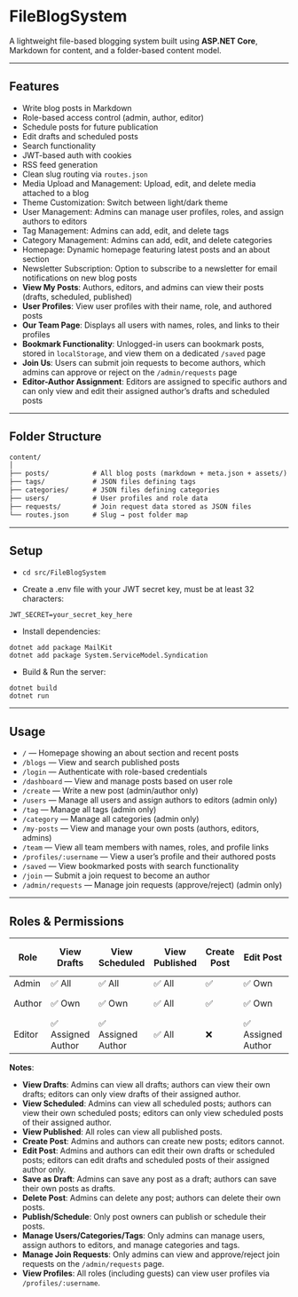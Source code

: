 # FileBlogSystem

A lightweight file-based blogging system built using **ASP.NET Core**, Markdown for content, and a folder-based content model.

---

## Features

- Write blog posts in Markdown
- Role-based access control (admin, author, editor)
- Schedule posts for future publication
- Edit drafts and scheduled posts
- Search functionality
- JWT-based auth with cookies
- RSS feed generation
- Clean slug routing via `routes.json`
- Media Upload and Management: Upload, edit, and delete media attached to a blog
- Theme Customization: Switch between light/dark theme
- User Management: Admins can manage user profiles, roles, and assign authors to editors
- Tag Management: Admins can add, edit, and delete tags
- Category Management: Admins can add, edit, and delete categories
- Homepage: Dynamic homepage featuring latest posts and an about section
- Newsletter Subscription: Option to subscribe to a newsletter for email notifications on new blog posts
- **View My Posts**: Authors, editors, and admins can view their posts (drafts, scheduled, published)
- **User Profiles**: View user profiles with their name, role, and authored posts
- **Our Team Page**: Displays all users with names, roles, and links to their profiles
- **Bookmark Functionality**: Unlogged-in users can bookmark posts, stored in `localStorage`, and view them on a dedicated `/saved` page
- **Join Us**: Users can submit join requests to become authors, which admins can approve or reject on the `/admin/requests` page
- **Editor-Author Assignment**: Editors are assigned to specific authors and can only view and edit their assigned author’s drafts and scheduled posts

---

## Folder Structure

```txt
content/
│
├── posts/           # All blog posts (markdown + meta.json + assets/)
├── tags/            # JSON files defining tags
├── categories/      # JSON files defining categories
├── users/           # User profiles and role data
├── requests/        # Join request data stored as JSON files
└── routes.json      # Slug → post folder map
```

---

## Setup

- ```cd src/FileBlogSystem```

- Create a .env file with your JWT secret key, must be at least 32 characters:
```
JWT_SECRET=your_secret_key_here
```

- Install dependencies:
```
dotnet add package MailKit
dotnet add package System.ServiceModel.Syndication
```

- Build & Run the server:
```
dotnet build
dotnet run
```

---

## Usage

- `/` — Homepage showing an about section and recent posts
- `/blogs` — View and search published posts
- `/login` — Authenticate with role-based credentials
- `/dashboard` — View and manage posts based on user role
- `/create` — Write a new post (admin/author only)
- `/users` — Manage all users and assign authors to editors (admin only)
- `/tag` — Manage all tags (admin only)
- `/category` — Manage all categories (admin only)
- `/my-posts` — View and manage your own posts (authors, editors, admins)
- `/team` — View all team members with names, roles, and profile links
- `/profiles/:username` — View a user’s profile and their authored posts
- `/saved` — View bookmarked posts with search functionality
- `/join` — Submit a join request to become an author
- `/admin/requests` — Manage join requests (approve/reject) (admin only)

---

## Roles & Permissions

| Role   | View Drafts | View Scheduled | View Published | Create Post | Edit Post | Save as Draft | Delete Post | Publish/Schedule | Manage Users/Categories/Tags | Manage Join Requests |
|--------|-------------|----------------|----------------|-------------|-----------|---------------|-------------|-----------------|-----------------------------|---------------------|
| Admin  | ✅ All       | ✅ All          | ✅ All          | ✅           | ✅ Own      | ✅ All        | ✅ All       | ✅ Own           | ✅                           | ✅                   |
| Author | ✅ Own       | ✅ Own          | ✅ All          | ✅           | ✅ Own      | ✅ Own         | ✅ Own       | ✅ Own           | ❌                           | ❌                   |
| Editor | ✅ Assigned Author | ✅ Assigned Author | ✅ All    | ❌           | ✅ Assigned Author | ❌       | ❌           | ❌               | ❌                           | ❌                   |

**Notes**:
- **View Drafts**: Admins can view all drafts; authors can view their own drafts; editors can only view drafts of their assigned author.
- **View Scheduled**: Admins can view all scheduled posts; authors can view their own scheduled posts; editors can only view scheduled posts of their assigned author.
- **View Published**: All roles can view all published posts.
- **Create Post**: Admins and authors can create new posts; editors cannot.
- **Edit Post**: Admins and authors can edit their own drafts or scheduled posts; editors can edit drafts and scheduled posts of their assigned author only.
- **Save as Draft**: Admins can save any post as a draft; authors can save their own posts as drafts.
- **Delete Post**: Admins can delete any post; authors can delete their own posts.
- **Publish/Schedule**: Only post owners can publish or schedule their posts.
- **Manage Users/Categories/Tags**: Only admins can manage users, assign authors to editors, and manage categories and tags.
- **Manage Join Requests**: Only admins can view and approve/reject join requests on the `/admin/requests` page.
- **View Profiles**: All roles (including guests) can view user profiles via `/profiles/:username`.